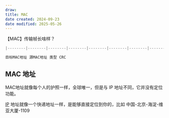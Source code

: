 ```yaml
---
draw:
title: MAC
date created: 2024-09-23
date modified: 2025-05-26
---
```


【MAC】传输帧长啥样？

```Java
|--------|--------|--------|--------|--------|--------|--------|--------|--------|--------|--------|--------|

目标MAC地址 源MAC地址 类型 CRC

```

## MAC 地址

MAC地址就像每个人的护照一样，全球唯一，但是与 IP 地址不同，它并没有定位功能。

[IP](IP.md) 地址就像一个快递地址一样，是能够直接定位到你的，比如 中国-北京-海淀-维亚大厦-1109
